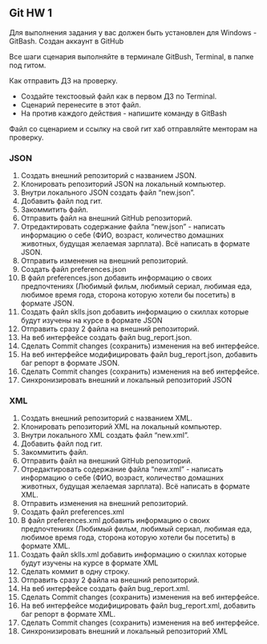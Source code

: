 ## Git HW 1

Для выполнения задания у вас должен быть установлен для Windows - GitBash.
Создан аккаунт в GitHub

Все шаги сценария выполняйте в терминале GitBush, Terminal, в папке под гитом.

Как отправить ДЗ на проверку.
- Создайте текстоовый файл как в первом ДЗ по Terminal.
- Сценарий перенесите в этот файл.
- На против каждого действия - напишите команду в GitBash

Файл со сценарием и ссылку на свой гит хаб отправляйте менторам на проверку.

### JSON

1. Создать внешний репозиторий c названием JSON.
2. Клонировать репозиторий JSON на локальный компьютер.
6. Внутри локального JSON создать файл “new.json”.
7. Добавить файл под гит.
8. Закоммитить файл.
9. Отправить файл на внешний GitHub репозиторий.
10. Отредактировать содержание файла “new.json” - написать информацию о себе (ФИО, возраст, количество домашних животных, будущая желаемая зарплата). Всё написать в формате JSON.
11. Отправить изменения на внешний репозиторий.
12. Создать файл preferences.json
13. В файл preferences.json добавить информацию о своих предпочтениях (Любимый фильм, любимый сериал, любимая еда, любимое время года, сторона которую хотели бы посетить) в формате JSON.
14. Создать файл sklls.json добавить информацию о скиллах которые будут изучены на курсе в формате JSON
15. Отправить сразу 2 файла на внешний репозиторий.
16. На веб интерфейсе создать файл bug_report.json.
17. Сделать Commit changes (сохранить) изменения на веб интерфейсе.
18. На веб интерфейсе модифицировать файл bug_report.json, добавить баг репорт в формате JSON.
19. Сделать Commit changes (сохранить) изменения на веб интерфейсе.
20. Синхронизировать внешний и локальный репозиторий JSON

### XML

1. Создать внешний репозиторий c названием XML.
2. Клонировать репозиторий XML на локальный компьютер.
23. Внутри локального XML создать файл “new.xml”.
24. Добавить файл под гит.
25. Закоммитить файл.
26. Отправить файл на внешний GitHub репозиторий.
27. Отредактировать содержание файла “new.xml” - написать информацию о себе (ФИО, возраст, количество домашних животных, будущая желаемая зарплата). Всё написать в формате XML.
28. Отправить изменения на внешний репозиторий.
29. Создать файл preferences.xml
30. В файл preferences.xml добавить информацию о своих предпочтениях (Любимый фильм, любимый сериал, любимая еда, любимое время года, сторона которую хотели бы посетить) в формате XML.
31. Создать файл sklls.xml добавить информацию о скиллах которые будут изучены на курсе в формате XML
32. Сделать коммит в одну строку.
33. Отправить сразу 2 файла на внешний репозиторий.
34. На веб интерфейсе создать файл bug_report.xml.
35. Сделать Commit changes (сохранить) изменения на веб интерфейсе.
36. На веб интерфейсе модифицировать файл bug_report.xml, добавить баг репорт в формате XML.
37. Сделать Commit changes (сохранить) изменения на веб интерфейсе.
38. Синхронизировать внешний и локальный репозиторий XML
